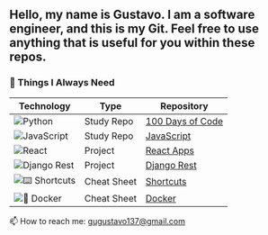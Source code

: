 ## Hello, my name is Gustavo. I am a software engineer, and this is my Git. Feel free to use anything that is useful for you within these repos.
  
### 🧠 Things I Always Need

| Technology | Type | Repository |
|------------|------|------------|
| ![Python](https://img.shields.io/badge/-Python-3776AB?style=flat&logo=python&logoColor=white) | Study Repo | [100 Days of Code](https://github.com/GustavoAPS/100-Days-Of-Code-Python) |
| ![JavaScript](https://img.shields.io/badge/-JavaScript-F7DF1E?style=flat&logo=javascript&logoColor=black) | Study Repo | [JavaScript](https://github.com/GustavoAPS/Javascript) |
| ![React](https://img.shields.io/badge/-React-61DAFB?style=flat&logo=react&logoColor=black) | Project | [React Apps](https://github.com/GustavoAPS/react) |
| ![Django Rest](https://img.shields.io/badge/-Django%20Rest-092E20?style=flat&logo=django&logoColor=white) | Project | [Django Rest](https://github.com/GustavoAPS/DjangoRest) |
| ![⌨️ Shortcuts](https://img.shields.io/badge/-Shortcuts-005F99?style=flat&logo=windows-terminal&logoColor=white) | Cheat Sheet | [Shortcuts](https://github.com/GustavoAPS/Knowledge/blob/main/Shortcuts/README.md) |
| ![🐳 Docker](https://img.shields.io/badge/-Docker-2496ED?style=flat&logo=docker&logoColor=white) | Cheat Sheet | [Docker](https://github.com/GustavoAPS/Knowledge/blob/main/Docker/README.md) |



  📫 How to reach me: gugustavo137@gmail.com

